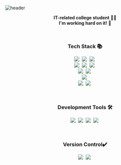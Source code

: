 ![header](https://capsule-render.vercel.app/api?type=waving&color=000000&height=160&section=header&text=Hi!%20I'm%20SeungYun!😊&fontAlign=50&fontAlignY=45&fontSize=60&fontColor=ffffff)

<p align="center">
  <b>IT-related college student</b> 👩‍💻 <br>
  <b>I'm working hard on it!</b> 🌿
</p>
<br>

<h3 align="center">Tech Stack 📚</h3>
<p align="center">
  <img src="https://img.shields.io/badge/Java-007396?style=flat-square&logo=Java&logoColor=white"/></a>&nbsp
  <img src="https://img.shields.io/badge/Python-3766AB?style=flat-square&logo=Python&logoColor=white"/></a>&nbsp  
  <img src="https://img.shields.io/badge/.NET-512BD4?style=flat-square&logo=.NET&logoColor=white"/></a>&nbsp 
    <br>
  <img src="https://img.shields.io/badge/C-A8B9CC?style=flat-square&logo=C&logoColor=white"/></a>&nbsp 
  <img src="https://img.shields.io/badge/C++-00599C?style=flat-square&logo=C%2B%2B&logoColor=white"/></a>&nbsp 
  <img src="https://img.shields.io/badge/C%23-512BD4?style=flat-square&logo=C%23&logoColor=white"/></a>&nbsp 
 
  <br>
     <img src="https://img.shields.io/badge/html5-%23E34F26.svg?style=flat-square&logo=html5&logoColor=white"/></a>&nbsp
     <img src="https://img.shields.io/badge/javascript-%23323330.svg?style=flat-square&logo=javascript&logoColor=%23F7DF1E"/></a>&nbsp
     
  <br>
    <img src="https://img.shields.io/badge/Dart-0175C2?style=flat-square&logo=Dart&logoColor=white"/></a>&nbsp
  
  <br>
    <img src="https://img.shields.io/badge/Firebase-FFCA28?style=flat-square&logo=Firebase&logoColor=white"/></a>&nbsp
    <img src="https://img.shields.io/badge/MariaDB-003545?style=flat-square&logo=mariadb&logoColor=white"/></a>&nbsp
</p>
<br>

<h3 align="center">Development Tools 🛠️</h3>
<p align="center">
  <img src="https://img.shields.io/badge/Visual Studio-5C2D91?style=flat-square&logo=Visual Studio&logoColor=white"/></a>&nbsp
  <img src="https://img.shields.io/badge/Visual Studio Code-007ACC?style=flat-square&logo=Visual Studio Code&logoColor=white"/></a>&nbsp
  <img src="https://img.shields.io/badge/Android Studio-3DDC84?style=flat-square&logo=Android Studio&logoColor=white"/></a>&nbsp
  <img src="https://img.shields.io/badge/jupyter-%23FA0F00.svg?style=flat-square&logo=jupyter&logoColor=whitee"/></a>&nbsp
</p>
<br>

<h3 align="center">Version Control✔️</h3>
<p align="center">
  <img src="https://img.shields.io/badge/Git-F05032?style=flat-square&logo=Anaconda&logoColor=white"/></a>&nbsp
  <img src="https://img.shields.io/badge/GitHub-181717?style=flat-square&logo=Anaconda&logoColor=white"/></a>&nbsp
</p>


